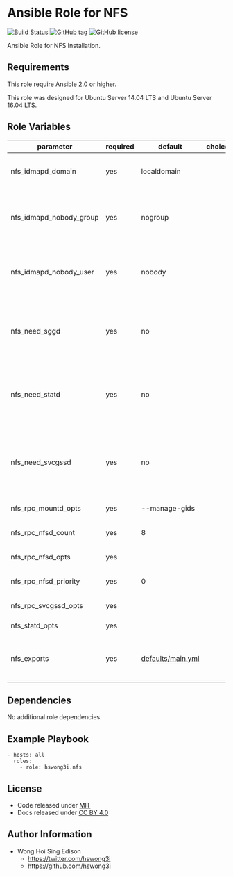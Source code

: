 Ansible Role for NFS
====================

[![Build Status](https://travis-ci.org/pantarei/ansible-role-nfs.svg?branch=master)](https://travis-ci.org/pantarei/ansible-role-nfs)
[![GitHub tag](https://img.shields.io/github/tag/pantarei/ansible-role-nfs.svg)](https://github.com/pantarei/ansible-role-nfs)
[![GitHub license](https://img.shields.io/github/license/pantarei/ansible-role-nfs.svg)](https://github.com/pantarei/ansible-role-nfs/blob/master/LICENSE)

Ansible Role for NFS Installation.

Requirements
------------

This role require Ansible 2.0 or higher.

This role was designed for Ubuntu Server 14.04 LTS and Ubuntu Server 16.04 LTS.

Role Variables
--------------

<table>
<colgroup>
<col width="20%" />
<col width="20%" />
<col width="20%" />
<col width="20%" />
<col width="20%" />
</colgroup>
<thead>
<tr class="header">
<th>parameter</th>
<th>required</th>
<th>default</th>
<th>choices</th>
<th>comments</th>
</tr>
</thead>
<tbody>
<tr class="odd">
<td>nfs_idmapd_domain</td>
<td>yes</td>
<td>localdomain</td>
<td></td>
<td>The local NFSv4 domain name.</td>
</tr>
<tr class="even">
<td>nfs_idmapd_nobody_group</td>
<td>yes</td>
<td>nogroup</td>
<td></td>
<td>Local group name to be used when a mapping cannot be completed.</td>
</tr>
<tr class="odd">
<td>nfs_idmapd_nobody_user</td>
<td>yes</td>
<td>nobody</td>
<td></td>
<td>Local user name to be used when a mapping cannot be completed.</td>
</tr>
<tr class="even">
<td>nfs_need_sggd</td>
<td>yes</td>
<td>no</td>
<td></td>
<td>Do you want to start the gssd daemon? It is required for Kerberos mounts.</td>
</tr>
<tr class="odd">
<td>nfs_need_statd</td>
<td>yes</td>
<td>no</td>
<td></td>
<td>Do you want to start the statd daemon? It is not needed for NFSv4.</td>
</tr>
<tr class="even">
<td>nfs_need_svcgssd</td>
<td>yes</td>
<td>no</td>
<td></td>
<td>Do you want to start the svcgssd daemon? It is only required for Kerberos exports.</td>
</tr>
<tr class="odd">
<td>nfs_rpc_mountd_opts</td>
<td>yes</td>
<td>--manage-gids</td>
<td></td>
<td>Options for rpc.mountd.</td>
</tr>
<tr class="even">
<td>nfs_rpc_nfsd_count</td>
<td>yes</td>
<td>8</td>
<td></td>
<td>Number of servers to start up.</td>
</tr>
<tr class="odd">
<td>nfs_rpc_nfsd_opts</td>
<td>yes</td>
<td></td>
<td></td>
<td>Options for rpc.nfsd.</td>
</tr>
<tr class="even">
<td>nfs_rpc_nfsd_priority</td>
<td>yes</td>
<td>0</td>
<td></td>
<td>Runtime priority of server.</td>
</tr>
<tr class="odd">
<td>nfs_rpc_svcgssd_opts</td>
<td>yes</td>
<td></td>
<td></td>
<td>Options for rpc.svcgssd.</td>
</tr>
<tr class="even">
<td>nfs_statd_opts</td>
<td>yes</td>
<td></td>
<td></td>
<td>Options for rpc.statd.</td>
</tr>
<tr class="odd">
<td>nfs_exports</td>
<td>yes</td>
<td><a href="https://github.com/pantarei/ansible-role-nfs/blob/master/defaults/main.yml">defaults/main.yml</a></td>
<td></td>
<td>A list of exports in &quot;folder&quot;: &quot;options&quot; style.</td>
</tr>
</tbody>
</table>

Dependencies
------------

No additional role dependencies.

Example Playbook
----------------

    - hosts: all
      roles:
        - role: hswong3i.nfs

License
-------

-   Code released under [MIT](https://github.com/pantarei/ansible-role-nfs/blob/master/LICENSE)
-   Docs released under [CC BY 4.0](http://creativecommons.org/licenses/by/4.0/)

Author Information
------------------

-   Wong Hoi Sing Edison
    -   <a href="https://twitter.com/hswong3i" class="uri" class="uri">https://twitter.com/hswong3i</a>
    -   <a href="https://github.com/hswong3i" class="uri" class="uri">https://github.com/hswong3i</a>

